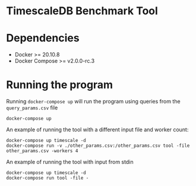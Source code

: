 # TimescaleDB Benchmark Tool

# Dependencies
 * Docker >= 20.10.8
 * Docker Compose >= v2.0.0-rc.3

# Running the program

Running `docker-compose up` will run the program using queries from the `query_params.csv` file
```
docker-compose up
```

An example of running the tool with a different input file and worker count:
```
docker-compose up timescale -d 
docker-compose run -v ./other_params.csv:/other_params.csv tool -file other_params.csv -workers 4
```

An example of running the tool with input from stdin
```
docker-compose up timescale -d 
docker-compose run tool -file -
```
